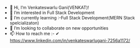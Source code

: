 - 👋 Hi, I’m Venkateswarlu Gani(VENKAT)!
- 👀 I’m interested in Full Stack Development
- 🌱 I’m currently learning :-Full Stack Development(MERN Stack spelcializaton)
- 💞️ I’m looking to collaborate on new opportunities
- 📫 How to reach me :- ✔ https://www.linkedin.com/in/venkateswarlugani-7256a1172/

<!---
VenkatDeveloper-gani/VenkatDeveloper-gani is a ✨ special ✨ repository because its `README.md` (this file) appears on your GitHub profile.
You can click the Preview link to take a look at your changes.
--->
